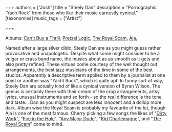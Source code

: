 +++
authors = ["Josh"]
title = "Steely Dan"
description = "Pornographic 'Yach Rock' from those who like their music earnestly cynical."
[taxonomies]
music_tags = ["Artist"]

+++

Albums: [Can't Buy a Thrill](https://youtube.com/playlist?list=PLG0W27j3Wle3g6aq3sPxazQVQ0vtgfx3P&si=za0qEJxrpp19wN3k), [Pretzel Logic](https://youtube.com/playlist?list=PLGr1IYuG8Wwv0LOsD1PUbjQu3dchzoOAW&si=cBWX4k7_yejJ6UnI), [The Royal Scam](https://youtube.com/playlist?list=PLfGibfZATlGrvWkpL8_85c3STuNv6d3Cz&si=Om_NzNruFbTGfQuQ), [Aja](https://youtube.com/playlist?list=OLAK5uy_nNSt2pxzqur9OlUok2h9mJDnHQ1YqFA-8&si=LDPMTeEFm2EXv04s),

Named after a large silver dildo, Steely Dan are as you might guess rather provocative and unapologetic. Despite what some might consider to be a vulgar or crass band name, the musics about as as smooth as it gets and also pretty refined. These virtues come courtesy of the well thought out arrangements, the best jazz musicians of the time in some of the best studios. Apparently a descriptive term applied to them by a journalist at one point or another was "Yacht Rock", which is quite apt! 
In funny sort of way, Steely Dan are actually kind of like a cynical version of Byran Wilson. The genius is certainly there with their cream of the crop arrangements, artsy lyrics, unusual instruments and so forth - so the real difference is the tone and taste... Dan as you might suspect are less innocent and a dollop more dark.
Album wise the Royal Scam is probably my favourite of the lot, though Aja is one of the most famous. Cherry picking a few songs the likes of "[Dirty Work](https://youtu.be/kR5Ki6jjPaY?si=5KsS8Tbt0auwBTak)", "[Fire in the Hole](https://youtu.be/9PwkU4nsJM8?si=pHYjmMjgM5Byd9TK)", "[Any Major Dude](https://youtu.be/HBzzdlpISFg?si=3_4IFAp1_xuFGCVO)", "[Kid Charlemagne](https://youtu.be/jJ9Xk-VoGqo?si=_eLUN1T_VUdEtdPy)", and "[The Royal Scam](https://youtu.be/4IU1ZdDfXTY?si=QrlzNzeSm6WXhwmo)" come to mind. 